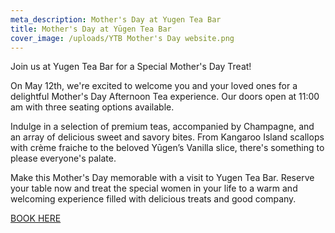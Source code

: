```yaml
---
meta_description: Mother's Day at Yugen Tea Bar
title: Mother's Day at Yūgen Tea Bar
cover_image: /uploads/YTB Mother's Day website.png
---
```


Join us at Yugen Tea Bar for a Special Mother's Day Treat!

On May 12th, we're excited to welcome you and your loved ones for a delightful Mother's Day Afternoon Tea experience. Our doors open at 11:00 am with three seating options available.

Indulge in a selection of premium teas, accompanied by Champagne, and an array of delicious sweet and savory bites. From Kangaroo Island scallops with crème fraiche to the beloved Yūgen’s Vanilla slice, there's something to please everyone's palate.

Make this Mother's Day memorable with a visit to Yugen Tea Bar. Reserve your table now and treat the special women in your life to a warm and welcoming experience filled with delicious treats and good company.

[BOOK HERE](https://www.opentable.com/booking/experiences-availability?rid=158744\&restref=158744\&experienceId=285684\&utm_source=external\&utm_medium=referral\&utm_campaign=shared "BOOK HERE")
